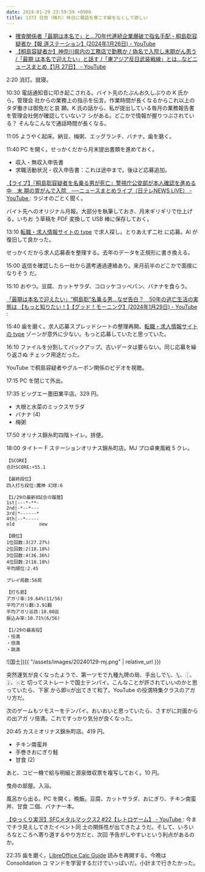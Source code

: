 ```yaml
---
date: 2024-01-29 23:59:59 +0900
title: 1373 日目（晴れ）休日に電話を寄こす癖をなくして欲しい
---
```


* [捜査関係者「最期は本名で」と…70年代連続企業爆破で指名手配・桐島聡容疑者か【報
  道ステーション】(2024年1月26日) - YouTube
  ](https://www.youtube.com/watch?v=vXPBMlBbqAI)
* [【桐島容疑者か】神奈川県内の工務店で勤務か / 偽名で入院し末期がん患う /「最期
  は本名で迎えたい」と話す /「東アジア反日武装戦線」とは…などニュースまとめ【1月
  27日】 - YouTube](https://www.youtube.com/watch?v=RU6AKX3SEw0)

2:20 消灯。就寝。

10:30 電話通知音に叩き起こされる。バイト先のたぶんお久しぶりの K 氏から。管理会
社からの業務上の指示を伝言。作業時間が長くなるからこれ以上のタダ働きは御免だと哀
願。K 氏の話から、私が提出している毎月の業務報告書を管理会社側が確認していないフ
シがある。どこかで情報が握りつぶされている？ そんなこんなで通話時間が長くなる。

11:05 ようやく起床。納豆、梅粥、エッグランチ、バナナ。歯を磨く。

11:40 PC を開く。せっかくだから月末提出書類を進めておく。

* 収入・無収入申告書
* 求職活動状況・収入申告書：これは途中まで。後ほど応募追加。

[【ライブ】『桐島聡容疑者を名乗る男が死亡』警視庁公安部が本人確認を進める中　末
期の胃がんで入院　──ニュースまとめライブ（日テレNEWS LIVE） - YouTube
](https://www.youtube.com/watch?v=ubz7iBSNRnw): ラジオのごとく聞く。

バイト先へのオリジナル月報。大部分を執筆しておき、月末ギリギリで仕上げる。いちお
う草稿を PDF 変換して USB 棒に保存しておく。

13:10 [転職・求人情報サイトの type](https://type.jp/) で求人探し。とりあえず二社
に応募。AI が復旧して良かった。

せっかくだから求人応募表を整理する。去年のデータを正規形に書き換える。

15:00 返信を確認したら一社から選考通過連絡あり。来月前半のどこかで面接になりそう
だ。

15:10 おやつ。豆腐、カットサラダ、コロッケコッペパン、バナナを食らう。

[「最期は本名で迎えたい」“桐島聡”名乗る男…なぜ告白？　50年の逃亡生活の実態は
【もっと知りたい！】【グッド！モーニング】(2024年1月29日) - YouTube
](https://www.youtube.com/watch?v=LyD2WSHlIFA): 

15:40 歯を磨く。求人応募スプレッドシートの整理再開。[転職・求人情報サイトの
type](https://type.jp/) ゾーンが意外に少ない。もっと応募していたと思っていた。

16:10 ファイルを分割してバックアップ。古いデータは要らない。同じ応募を繰り返さぬ
チェック用途だった。

YouTube で桐島容疑者やグルーポン関係のビデオを視聴。

17:15 PC を閉じて外出。

17:35 ビッグエー墨田業平店。329 円。

* 大根と水菜のミックスサラダ
* バナナ (4)
* 梅粥

17:50 オリナス錦糸町四階トイレ。排便。

18:00 タイトー F ステーションオリナス錦糸町店。MJ プロ卓東風戦 5 クレ。

```text
【SCORE】
合計SCORE:+55.1

【最終段位】
四人打ち段位:魔神 幻球:6

【1/29の最新8試合の履歴】
1st|---*-**-
2nd|-*--*---
3rd|*------*
4th|--*-----
old         new

【順位】
1位回数:3(27.27%)
2位回数:2(18.18%)
3位回数:4(36.36%)
4位回数:2(18.18%)
平均順位:2.45

プレイ局数:56局

【打ち筋】
アガリ率:19.64%(11/56)
平均アガリ翻:3.91翻
平均アガリ巡目:10.00巡
振込み率:10.71%(6/56)

【1/29の最高役】
・役満
・倍満
・跳満
```

![国士]({{ "/assets/images/20240129-mj.png" | relative_url }})

突然運気が良くなったようで、第一ツモで九種九牌の局、手出しで🀛、🀛、🀑、🀍、🀃と
切ってストレートで国士テンパイ。こんなことが許されていいのかと思っていたら、下家
から即🀙が出てきて和了。YouTube の役満特集クラスのアガリ方だ。

次のゲームもツモスーをテンパイ。おいおいと思っていたら、さすがに対面からの出アガ
リ倍満。これですっかり気分が良くなった。

20:45 カスミオリナス錦糸町店。419 円。

* チキン南蛮丼
* 手巻きおにぎり鮭
* 甘食 (2)

あと、コピー機で給与明細と源泉徴収票を複写しておく。10 円。

曳舟の部屋。入浴。

風呂から出る。PC を開く。晩飯。豆腐、カットサラダ、おにぎり、チキン南蛮丼、甘食
二個、バナナ一本。

[【ゆっくり実況】SFCメタルマックス2 #22【レトロゲーム】 - YouTube
](https://www.youtube.com/watch?v=c86QzL3d-8s): 今までチラ見えしてきたイベント同
士の関係性が出てきたようだ。そして、いろいろなところへ寄り道するやり方だと、次回
予告がしやすいという利点があるのか。

22:35 歯を磨く。[LibreOffice Calc Guide] 読みを再開する。今晩は Consolidation コ
マンドを学習するだけでいっぱいだ。小計まで行きたかった。

[LibreOffice Calc Guide]: https://documentation.libreoffice.org/en/english-documentation/calc/
